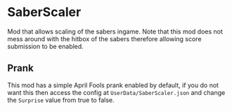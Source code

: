 # SaberScaler
Mod that allows scaling of the sabers ingame. Note that this mod does not mess around with the hitbox of the sabers therefore allowing score submission to be enabled.

## Prank
This mod has a simple April Fools prank enabled by default, if you do not want this then access the config at `UserData/SaberScaler.json` and change the `Surprise` value from true to false.
